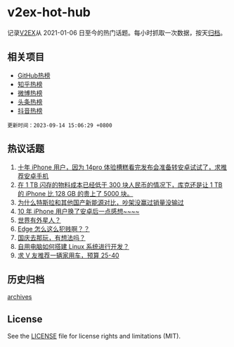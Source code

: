 # v2ex-hot-hub

 记录[V2EX](https://www.v2ex.com/)从 2021-01-06 日至今的热门话题。每小时抓取一次数据，按天[归档](archives)。
 
 ## 相关项目

- [GitHub热榜](https://github.com/snaildev/github-hot-hub)
- [知乎热榜](https://github.com/snaildev/zhihu-hot-hub)
- [微博热榜](https://github.com/snaildev/weibo-hot-hub)
- [头条热榜](https://github.com/snaildev/toutiao-hot-hub)
- [抖音热榜](https://github.com/snaildev/douyin-hot-hub)


 `更新时间：2023-09-14 15:06:29 +0800`

## 热议话题

1. [十年 iPhone 用户，因为 14pro 体验槽糕看完发布会准备转安卓试试了，求推荐安卓手机](https://www.v2ex.com/t/973410)
1. [在 1 TB 闪存的物料成本已经低于 300 块人民币的情况下，库克还是让 1 TB 的 iPhone 比 128 GB 的贵上了 5000 块。](https://www.v2ex.com/t/973572)
1. [为什么特斯拉和其他国产新能源对比，吵架没赢过销量没输过](https://www.v2ex.com/t/973606)
1. [10 年 iPhone 用户换了安卓后一点感想~~~~](https://www.v2ex.com/t/973658)
1. [世界有外星人？](https://www.v2ex.com/t/973598)
1. [Edge 怎么这么犯贱啊？？](https://www.v2ex.com/t/973523)
1. [国庆去那玩，有想法吗？](https://www.v2ex.com/t/973609)
1. [自用电脑如何搭建 Linux 系统进行开发？](https://www.v2ex.com/t/973553)
1. [求 V 友推荐一辆家用车，预算 25-40](https://www.v2ex.com/t/973630)

## 历史归档

[archives](archives)

## License

See the [LICENSE](LICENSE) file for license rights and limitations (MIT).
